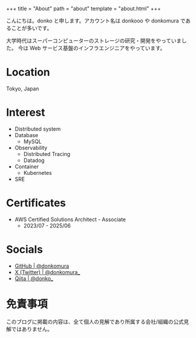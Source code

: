 +++
title = "About"
path = "about"
template = "about.html"
+++

こんにちは。donko と申します。アカウント名は donkooo や donkomura であることが多いです。

大学時代はスーパーコンピューターのストレージの研究・開発をやっていました。
今は Web サービス基盤のインフラエンジニアをやっています。

# Location

Tokyo, Japan

# Interest
- Distributed system
- Database
    - MySQL
- Observability
    - Distributed Tracing
    - Datadog
- Container
    - Kubernetes
- SRE

# Certificates

- AWS Certified Solutions Architect - Associate
    - 2023/07 - 2025/06

# Socials

- [GitHub | @donkomura](https://github.com/donkomura/)
- [X (Twitter) | @donkomura_](https://x.com/donkomura_)
- [Qiita | @donko_](https://qiita.com/donko_)

# 免責事項

このブログに掲載の内容は、全て個人の見解であり所属する会社/組織の公式見解ではありません。